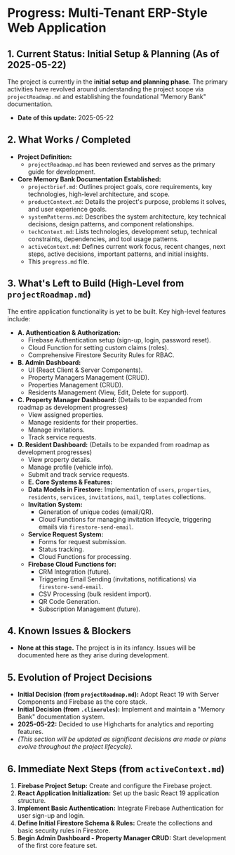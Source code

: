 # Progress: Multi-Tenant ERP-Style Web Application

## 1. Current Status: Initial Setup & Planning (As of 2025-05-22)

The project is currently in the **initial setup and planning phase**. The primary activities have revolved around understanding the project scope via `projectRoadmap.md` and establishing the foundational "Memory Bank" documentation.

*   **Date of this update:** 2025-05-22

## 2. What Works / Completed

*   **Project Definition:**
    *   `projectRoadmap.md` has been reviewed and serves as the primary guide for development.
*   **Core Memory Bank Documentation Established:**
    *   `projectbrief.md`: Outlines project goals, core requirements, key technologies, high-level architecture, and scope.
    *   `productContext.md`: Details the project's purpose, problems it solves, and user experience goals.
    *   `systemPatterns.md`: Describes the system architecture, key technical decisions, design patterns, and component relationships.
    *   `techContext.md`: Lists technologies, development setup, technical constraints, dependencies, and tool usage patterns.
    *   `activeContext.md`: Defines current work focus, recent changes, next steps, active decisions, important patterns, and initial insights.
    *   This `progress.md` file.

## 3. What's Left to Build (High-Level from `projectRoadmap.md`)

The entire application functionality is yet to be built. Key high-level features include:

*   **A. Authentication & Authorization:**
    *   Firebase Authentication setup (sign-up, login, password reset).
    *   Cloud Function for setting custom claims (roles).
    *   Comprehensive Firestore Security Rules for RBAC.
*   **B. Admin Dashboard:**
    *   UI (React Client & Server Components).
    *   Property Managers Management (CRUD).
    *   Properties Management (CRUD).
    *   Residents Management (View, Edit, Delete for support).
*   **C. Property Manager Dashboard:** (Details to be expanded from roadmap as development progresses)
    *   View assigned properties.
    *   Manage residents for their properties.
    *   Manage invitations.
    *   Track service requests.
*   **D. Resident Dashboard:** (Details to be expanded from roadmap as development progresses)
    *   View property details.
    *   Manage profile (vehicle info).
    *   Submit and track service requests.
    *   **E. Core Systems & Features:**
    *   **Data Models in Firestore:** Implementation of `users`, `properties`, `residents`, `services`, `invitations`, `mail`, `templates` collections.
    *   **Invitation System:**
        *   Generation of unique codes (email/QR).
        *   Cloud Functions for managing invitation lifecycle, triggering emails via `firestore-send-email`.
    *   **Service Request System:**
        *   Forms for request submission.
        *   Status tracking.
        *   Cloud Functions for processing.
    *   **Firebase Cloud Functions for:**
        *   CRM Integration (future).
        *   Triggering Email Sending (invitations, notifications) via `firestore-send-email`.
        *   CSV Processing (bulk resident import).
        *   QR Code Generation.
        *   Subscription Management (future).

## 4. Known Issues & Blockers

*   **None at this stage.** The project is in its infancy. Issues will be documented here as they arise during development.

## 5. Evolution of Project Decisions

*   **Initial Decision (from `projectRoadmap.md`):** Adopt React 19 with Server Components and Firebase as the core stack.
*   **Initial Decision (from `.clinerules`):** Implement and maintain a "Memory Bank" documentation system.
*   **2025-05-22:** Decided to use Highcharts for analytics and reporting features.
*   *(This section will be updated as significant decisions are made or plans evolve throughout the project lifecycle).*

## 6. Immediate Next Steps (from `activeContext.md`)

1.  **Firebase Project Setup:** Create and configure the Firebase project.
2.  **React Application Initialization:** Set up the basic React 19 application structure.
3.  **Implement Basic Authentication:** Integrate Firebase Authentication for user sign-up and login.
4.  **Define Initial Firestore Schema & Rules:** Create the collections and basic security rules in Firestore.
5.  **Begin Admin Dashboard - Property Manager CRUD:** Start development of the first core feature set.
